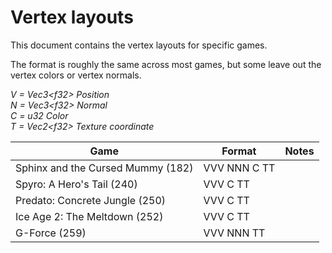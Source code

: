 # Vertex layouts

This document contains the vertex layouts for specific games.

The format is roughly the same across most games, but some leave out the vertex colors or vertex normals.

*V = Vec3\<f32\> Position*<br>
*N = Vec3\<f32\> Normal*<br>
*C = u32 Color*<br>
*T = Vec2\<f32\> Texture coordinate*

| Game                              | Format       | Notes |
|-----------------------------------|--------------|-------|
| Sphinx and the Cursed Mummy (182) | VVV NNN C TT |       |
| Spyro: A Hero's Tail (240)        | VVV C TT     |       |
| Predato: Concrete Jungle (250)    | VVV C TT     |       |
| Ice Age 2: The Meltdown (252)     | VVV C TT     |       |
| G-Force (259)                     | VVV NNN TT   |       |
